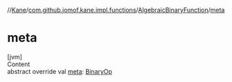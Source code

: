 //[Kane](../../index.md)/[com.github.jomof.kane.impl.functions](../index.md)/[AlgebraicBinaryFunction](index.md)/[meta](meta.md)



# meta  
[jvm]  
Content  
abstract override val [meta](meta.md): [BinaryOp](../../com.github.jomof.kane.impl/-binary-op/index.md)  




